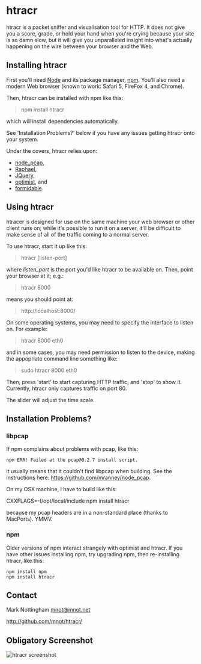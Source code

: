 
# htracr

htracr is a packet sniffer and visualisation tool for HTTP. It does not give
you a score, grade, or hold your hand when you're crying because your site
is so damn slow, but it will give you unparalleled insight into what's 
actually happening on the wire between your browser and the Web.


## Installing htracr

First you'll need [Node](http://nodejs.org/) and its package manager, 
[npm](http://npmjs.org/). You'll also need a modern Web browser 
(known to work: Safari 5, FireFox 4, and Chrome).

Then, htracr can be installed with npm like this:

  > npm install htracr

which will install dependencies automatically. 

See 'Installation Problems?' below if you have any issues getting htracr
onto your system.

Under the covers, htracr relies upon: 

 * [node_pcap](https://github.com/mranney/node_pcap/), 
 * [Raphael](http://raphaeljs.com/),
 * [JQuery](http://jquery.com/),
 * [optimist](https://github.com/substack/node-optimist), and
 * [formidable](https://github.com/felixge/node-formidable).


## Using htracr

htracer is designed for use on the same machine your web browser or other 
client runs on; while it's possible to run it on a server, it'll be difficult
to make sense of all of the traffic coming to a normal server.

To use htracr, start it up like this:

  > htracr [listen-port]

where _listen_port_ is the port you'd like htracr to be available on. Then,
point your browser at it; e.g.:

  > htracr 8000

means you should point at:

  > http://localhost:8000/

On some operating systems, you may need to specify the interface to listen
on. For example:

  > htracr 8000 eth0
  
and in some cases, you may need permission to listen to the device, making 
the appopriate command line something like:

  > sudo htracr 8000 eth0

Then, press 'start' to start capturing HTTP traffic, and 'stop' to show it.
Currently, htracr only captures traffic on port 80.

The slider will adjust the time scale.


## Installation Problems?

### libpcap

If npm complains about problems with pcap, like this:

    npm ERR! Failed at the pcap@0.2.7 install script.

it usually means that it couldn't find libpcap when building. See the
instructions here: <https://github.com/mranney/node_pcap>. 

On my OSX machine, I have to build like this:

  CXXFLAGS=-I/opt/local/include npm install htracr
  
because my pcap headers are in a non-standard place (thanks to MacPorts). 
YMMV.

### npm

Older versions of npm interact strangely with optimist and htracr. If you
have other issues installing npm, try upgrading npm, then re-installing 
htracr, like this:

    npm install npm
    npm install htracr



## Contact

Mark Nottingham <mnot@mnot.net>

http://github.com/mnot/htracr/


## Obligatory Screenshot

![htracr screenshot](http://mnot.github.com/htracr/htracr.png)

